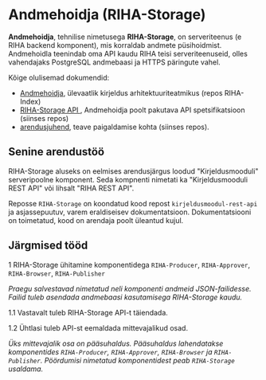 # Andmehoidja (RIHA-Storage)

__Andmehoidja__,  tehnilise nimetusega __RIHA-Storage__, on serveriteenus (e RIHA backend komponent), mis korraldab andmete püsihoidmist. Andmehoidla teenindab oma API kaudu RIHA teisi serveriteenuseid, olles vahendajaks PostgreSQL andmebaasi ja HTTPS päringute vahel.

Kõige olulisemad dokumendid:

- [Andmehoidja](https://arhitektuur.riha.ee/Andmehoidja), ülevaatlik kirjeldus arhitektuuriteatmikus (repos RIHA-Index)
- [RIHA-Storage API ](docs/RIHA-Storage-API.md), Andmehoidja poolt pakutava API spetsifikatsioon (siinses repos)
- [arendusjuhend](docs/Arendusjuhend), teave paigaldamise kohta (siinses repos).

## Senine arendustöö

RIHA-Storage aluseks on eelmises arendusjärgus loodud "Kirjeldusmooduli" serveripoolne komponent. Seda kompnenti nimetati ka "Kirjeldusmooduli REST API" või lihsalt "RIHA REST API".

Reposse `RIHA-Storage` on koondatud kood repost `kirjeldusmoodul-rest-api` ja asjassepuutuv, varem eraldiseisev dokumentatsioon. Dokumentatsiooni on toimetatud, kood on arendaja poolt üleantud kujul.

## Järgmised tööd 

1 RIHA-Storage ühitamine komponentidega `RIHA-Producer`, `RIHA-Approver`, `RIHA-Browser`, `RIHA-Publisher`

_Praegu salvestavad nimetatud neli komponenti andmeid JSON-failidesse. Failid tuleb asendada andmebaasi kasutamisega RIHA-Storage kaudu._

1.1 Vastavalt tuleb RIHA-Storage API-t täiendada.

1.2 Ühtlasi tuleb API-st eemaldada mittevajalikud osad.

_Üks mittevajalik osa on pääsuhaldus. Pääsuhaldus lahendatakse komponentides `RIHA-Producer`, `RIHA-Approver`, `RIHA-Browser` ja `RIHA-Publisher`. Pöördumisi nimetatud komponentidest peab `RIHA-Storage` usaldama._ 





